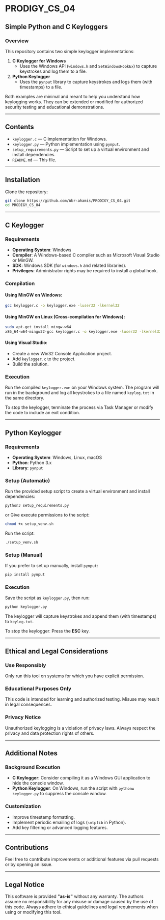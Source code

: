# PRODIGY_CS_04

## Simple Python and C Keyloggers

### Overview
This repository contains two simple keylogger implementations:

1. **C Keylogger for Windows**
   - Uses the Windows API (`windows.h` and `SetWindowsHookEx`) to capture keystrokes and log them to a file.
2. **Python Keylogger**
   - Uses the `pynput` library to capture keystrokes and logs them (with timestamps) to a file.

Both examples are minimal and meant to help you understand how keylogging works. They can be extended or modified for authorized security testing and educational demonstrations.

---

## Contents
- `keylogger.c` — C implementation for Windows.
- `keylogger.py` — Python implementation using `pynput`.
- `setup_requirements.py` — Script to set up a virtual environment and install dependencies.
- `README.md` — This file.

---

## Installation
Clone the repository:
```bash
git clone https://github.com/Abr-ahamis/PRODIGY_CS_04.git
cd PRODIGY_CS_04
```

---

## C Keylogger

### Requirements
- **Operating System**: Windows
- **Compiler**: A Windows-based C compiler such as Microsoft Visual Studio or MinGW.
- **SDK**: Windows SDK (for `windows.h` and related libraries).
- **Privileges**: Administrator rights may be required to install a global hook.

### Compilation
#### Using MinGW on Windows:
```bash
gcc keylogger.c -o keylogger.exe -luser32 -lkernel32
```
#### Using MinGW on Linux (Cross-compilation for Windows):
```bash
sudo apt-get install mingw-w64
x86_64-w64-mingw32-gcc keylogger.c -o keylogger.exe -luser32 -lkernel32
```
#### Using Visual Studio:
- Create a new Win32 Console Application project.
- Add `keylogger.c` to the project.
- Build the solution.

### Execution
Run the compiled `keylogger.exe` on your Windows system. The program will run in the background and log all keystrokes to a file named `keylog.txt` in the same directory.

To stop the keylogger, terminate the process via Task Manager or modify the code to include an exit condition.

---

## Python Keylogger

### Requirements
- **Operating System**: Windows, Linux, macOS
- **Python**: Python 3.x
- **Library**: `pynput`

### Setup (Automatic)
Run the provided setup script to create a virtual environment and install dependencies:
```bash
python3 setup_requirements.py
```
or 
Give execute permissions to the script:
```bash
chmod +x setup_venv.sh
```
Run the script:
```bash
./setup_venv.sh

```
### Setup (Manual)
If you prefer to set up manually, install `pynput`:
```bash
pip install pynput
```

### Execution
Save the script as `keylogger.py`, then run:
```bash
python keylogger.py
```
The keylogger will capture keystrokes and append them (with timestamps) to `keylog.txt`.

To stop the keylogger: Press the **ESC** key.

---

## Ethical and Legal Considerations
### **Use Responsibly**
Only run this tool on systems for which you have explicit permission.

### **Educational Purposes Only**
This code is intended for learning and authorized testing. Misuse may result in legal consequences.

### **Privacy Notice**
Unauthorized keylogging is a violation of privacy laws. Always respect the privacy and data protection rights of others.

---

## Additional Notes
### Background Execution
- **C Keylogger**: Consider compiling it as a Windows GUI application to hide the console window.
- **Python Keylogger**: On Windows, run the script with `pythonw keylogger.py` to suppress the console window.

### Customization
- Improve timestamp formatting.
- Implement periodic emailing of logs (`smtplib` in Python).
- Add key filtering or advanced logging features.

---

## Contributions
Feel free to contribute improvements or additional features via pull requests or by opening an issue.

---

## Legal Notice
This software is provided **"as-is"** without any warranty. The authors assume no responsibility for any misuse or damage caused by the use of this code. Always adhere to ethical guidelines and legal requirements when using or modifying this tool.

